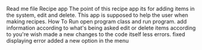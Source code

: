 Read me file
Recipe app
The point of this recipe app its for adding items in the system, edit and delete. This app is supposed to help the user when making recipes.
How To Run
open program class and run program.
add information according to what's being asked
edit or delete items according to you're wish
made a new changes to the code itself less errors.
fixed displaying error
added a new option in the menu

